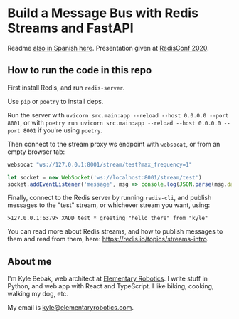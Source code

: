 # Build a Message Bus with Redis Streams and FastAPI

Readme [also in Spanish here](./readme_spanish.md). Presentation given at [RedisConf 2020](https://www.youtube.com/watch?v=LHOjW42-A40).

## How to run the code in this repo

First install Redis, and run `redis-server`.

Use `pip` or `poetry` to install deps.

Run the server with `uvicorn src.main:app --reload --host 0.0.0.0 --port 8001`, or with `poetry run uvicorn src.main:app --reload --host 0.0.0.0 --port 8001` if you're using `poetry`.

Then connect to the stream proxy ws endpoint with `websocat`, or from an empty browser tab:

```sh
websocat "ws://127.0.0.1:8001/stream/test?max_frequency=1"
```

```js
let socket = new WebSocket('ws://localhost:8001/stream/test')
socket.addEventListener('message', msg => console.log(JSON.parse(msg.data)))
```

Finally, connect to the Redis server by running `redis-cli`, and publish messages to the "test" stream, or whichever stream you want, using:

```
>127.0.0.1:6379> XADD test * greeting "hello there" from "kyle"
```

You can read more about Redis streams, and how to publish messages to them and read from them, here: <https://redis.io/topics/streams-intro>.

## About me

I'm Kyle Bebak, web architect at [Elementary Robotics](https://www.elementaryrobotics.com/). I write stuff in Python, and web app with React and TypeScript. I like biking, cooking, walking my dog, etc.

My email is kyle@elementaryrobotics.com.
